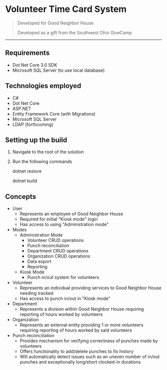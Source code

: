 ﻿# Volunteer Time Card System
>Developed for Good Neighbor House
>
>Developed as a gift from the Southwest Ohio GiveCamp
***
## Requirements
* Dot Net Core 3.0 SDK
* Microsoft SQL Server (to use local database)
## Technologies employed
* C#
* Dot Net Core
* ASP.NET
* Entity Framework Core (with Migrations)
* Microsoft SQL Server
* LDAP (forthcoming)
## Setting up the build
1. Navigate to the root of the solution
2. Run the following commands


    dotnet restore
    
    dotnet build  

## Concepts
* User
    * Represents an employee of Good Neighbor House
    * Required for initial "Kiosk mode" login
    * Has access to using "Administration mode"
* Modes
    * Administration Mode
        * Volunteer CRUD operations
        * Punch reconciliation
        * Department CRUD operations
        * Organization CRUD operations
        * Data export
        * Reporting
    * Kiosk Mode
        * Punch  in/out system for volunteers
 * Volunteer
    * Represents an individual providing services to Good Neighbor House needing tracked
    * Has access to punch in/out in "Kiosk mode"
* Department
    * Represents a division within Good Neighbor House requiring reporting of hours worked by volunteers
* Organization
    * Represents an external entity providing 1 or more volunteers requiring reporting of hours worked by said volunteers
* Punch reconciliation
    * Provides mechanism for verifying correctness of punches made by volunteers
    * Offers functionality to add/delete punches to fix history
    * Will automatically detect issues such as an uneven number of in/out punches and exceptionally long/short clocked-in durations